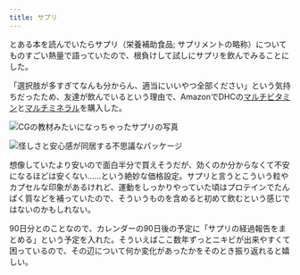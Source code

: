```yaml
---
title: サプリ
---
```

とある本を読んでいたらサプリ（栄養補助食品; サプリメントの略称）についてものすごい熱量で語っていたので、根負けして試しにサプリを飲んでみることにした。

「選択肢が多すぎてなんも分からん、適当にいいやつ全部ください」という気持ちだったため、友達が飲んでいるという理由で、AmazonでDHCの[マルチビタミン](https://www.amazon.co.jp/dp/B00GX1E3R6?th=1)と[マルチミネラル](https://www.amazon.co.jp/dp/B01MSSWA5K)を購入した。

![](https://lh3.googleusercontent.com/docs/ADP-6oG56AlKo-rja9n4tHtpyxut0kGr0ujtKSl6LlqkZDZalVGbYZy_KTKBHcw4ygrC094ELhM3BoJ_CqgkRR00kgBRv2tjpKVqlortAm1_69t6-2YUh5j5-ZVlZOy4nrmuz96fIcYon_iteAPtFR5y4kONxZC_sq0u1S00KHTiEHc4C6smk5gtArNUzzSKRo1uQIbhEzG_IU-zZkb2Xaez3t11570hcJ1jpTyaqzfSd_rGorMv5cwwTUg4QZmJygEv765watnyHEGh2MlSKNbJg6TBeLsKgqnJfqGf0h1whFjDsRYF3T2iDAT8jNAmSzTcKqtFvTPPkJkU-JMlYMgVdG4CXsPuZRs9vKrg3w9dcoHv9Hb6kcjWRi__mkmyGUepTQecRrp4z1yqtvqKHSgfdRvJLl6__rGqzHgD2yrmyZaHsGgJvh2xeiOLBupHXMUohgnPtt5mBHewkeuAfbS7HegBix_341q50SBmBFpE4doTZJZHLbkWdZG9CooD9u9kAjilkinKAfMKR-qDzlJZpm3FPYfVN-psU_yI-4g1aWDAXU8ny6QqpB2RjGugStZbqSBpO6O8LAWyi5JM5-Fx-FTLglIRavZwmrOWFlz9o8-y1sm6ICYtSY32cEs6-zMIgbj178VypOkRbIPH2wRx71qhXNySjrip59hLcbMCQTPsTunLpo0Gg1JPGiR_BR3TfLztQ4YLY-BjUtypi7qDWOnVHFp0Zsjdxh5W2351oGiARwGsDaUloVtCz5G-ePIrTjEFk3c_kH3JIKWinw2xvXKDMrZjrLBaufMQNuNjCp5Ix40-oBrySexn9GpwhtKXHMaWK8iUmAlriJUUMtiD594KRD-1SsxiFNS8T_Qdq7OD-ctKvOQD5rwBXhv_amD9LkmfHq0gUKqguL4MHNxT5pWHGstwq26EzKhZPSMJLC0DZ1pXeORSy8mCXXN6PujQz1tthVDexyQ257mQ0qhG0wdmXw9P19rQP-YJ7iL2ucEE9akvOSXRZfYCxZqgKPJGgvM6tWN1Ht8azAXKVsHijSwsb22RlfIjc474ociaml0wE6AcQLD_-LtGeSXt6cMu-WM95DwD25EXpg50263Ttru2KW5f2hLRN1MT9_nTliXLlapjts9oCplu8bti3QLcWhyRa0Fc1mIDTpYXwWzmpWanHPpG_JzuT0s3OilfvLy3idU6T4eICarqFQNzmm1s3fHRMdbfLhLKFACN_XtGosCr4roMQTk9_WKhVqLzHU8uZrRR "CGの教材みたいになっちゃったサプリの写真")

![](https://lh3.googleusercontent.com/docs/ADP-6oGLMM-z_m1g3mIoO-bDw5RqS3cClMh0z8ohDMVvmA8hPs1c1IkP68vMTjV0pruIE2HDnZCHvPRpVNupE-cnJjsq1zNlRWYuq03j2YhClEjXNxZhnkb-ZmPn3aD2Mz6VqdvPkDZylKXTN_YMHWTWZprsOkZ2gH-TcweIBZaBAxfuO6zVhsbqfFBrDvTfCdoRI7iWBbefG8-8Ykyt1xmbdLwF_6TnBJt_GIU3swUF-z6cjMw3qioGc4Uf8l1DZtoMhZsDuuIQiSK9pERbLdxpPrjERIAUGeNbiUdgz7y4LBiMFkBRwnmZJn_KHeZhktrB_fuepDv7DxWL6rFRpNizCdi45LlavKWw6BdTvC3_TJ2xiz2ScHV1gl3pBCGsdff4wu-T622FeeFv-Ne_9GWw3gpVOlIiBeA1-qUA3hPGAAeImImOzLQnNWWNsUfy0LQ32vkbwuofYmmHtZdi5xsjZMVYm2LebMnR2LC49wQccvcnbSlCGjTHnE3Pr4_SWcMuMjLpS8WDERr30xvDAZAOc7ymIml3To6SXd8njucwLuc7ZlOyMRio25K-Bf2I9UhbY7pOmNGkMMS9a9_DBLXjX6Hk65nTRg3YjSLosrbZSRock4SjocAyBi9wMMt--sLfn6MZAmk__Iq26Ce9-xYFBshPy5InI_8F6P2b0o6LZgRZDr0nfcf8E4-C72dRdfAhX13bG_44tiflItGUBA8mubW_ucy2PkWgRwHZM2BiJfZzJt84cu-doh-NCvfmzFhYcMGUPN1Jt7I9RaIWYAT18lqLHB5oIcXK3HOKxWkK_eBS6KNOEob_17tMqPFndZzGAkcdkPHZfvUta35U6LkPkWZGFTZfntKiK_vEqHTDO7aDJ6LfjsRnTi4aFhkg2CaBHRO5fjPxegs3IjPDTu_d4j4Zf9E4eaWHaoh52OxKvH-BKSZgxH_M8ILRB6CC9UR5pLBaeJXoYJX9hgY1xiPQpe-ET7sGIJ1rzYBofaVT4P-h0qbwkgxuqwVQ7b55BUI3jLGbLM-tHJ_3SWfr1ijqHgFaH5IRByAuAc8i4JrR6EaD6jhsEn5n-N7US1u3pUBuRV9gcQiMLUoCscTtQtFUJAz53JRfERAvEODzC4w6rnCia-jAnP1B3vBXHsHlEIIMwcQMYjKzoQhubbZ_7pLKvEsiGET0l03yCTmnltS4I9-R5ysvDkEz35fpPWHNXEWYxxKx29nG-XR3yI-znOe3U3rS9uQX2ixjPvzuCE3LRM4SVSgV "怪しさと安心感が同居する不思議なパッケージ")

想像していたより安いので面白半分で買えそうだが、効くのか分からなくて不安になるほどは安くない……という絶妙な価格設定。サプリと言うとこういう粒やカプセルな印象があるけれど、運動をしっかりやっていた頃はプロテインでたんぱく質などを補っていたので、そういうものを含めると初めて飲むという感じではないのかもしれない。

90日分とのことなので、カレンダーの90日後の予定に「サプリの経過報告をまとめる」という予定を入れた。そういえばここ数年ずっとニキビが出来やすくて困っているので、その辺について何か変化があったかをそのとき振り返れると嬉しい。
